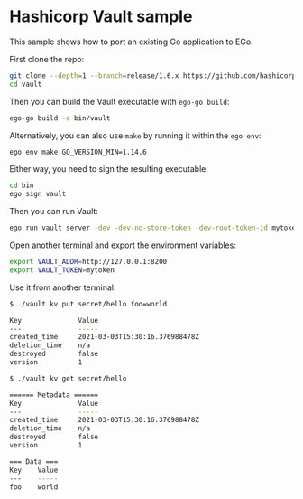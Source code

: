 # Hashicorp Vault sample
This sample shows how to port an existing Go application to EGo.

First clone the repo:
```sh
git clone --depth=1 --branch=release/1.6.x https://github.com/hashicorp/vault
cd vault
```

Then you can build the Vault executable with `ego-go build`:
```sh
ego-go build -o bin/vault
```

Alternatively, you can also use `make` by running it within the `ego env`:
```sh
ego env make GO_VERSION_MIN=1.14.6
```

Either way, you need to sign the resulting executable:
```sh
cd bin
ego sign vault
```

Then you can run Vault:
```sh
ego run vault server -dev -dev-no-store-token -dev-root-token-id mytoken
```

Open another terminal and export the environment variables:
```sh
export VAULT_ADDR=http://127.0.0.1:8200
export VAULT_TOKEN=mytoken
```

Use it from another terminal:
```sh
$ ./vault kv put secret/hello foo=world

Key              Value
---              -----
created_time     2021-03-03T15:30:16.376988478Z
deletion_time    n/a
destroyed        false
version          1

$ ./vault kv get secret/hello

====== Metadata ======
Key              Value
---              -----
created_time     2021-03-03T15:30:16.376988478Z
deletion_time    n/a
destroyed        false
version          1

=== Data ===
Key    Value
---    -----
foo    world
```
